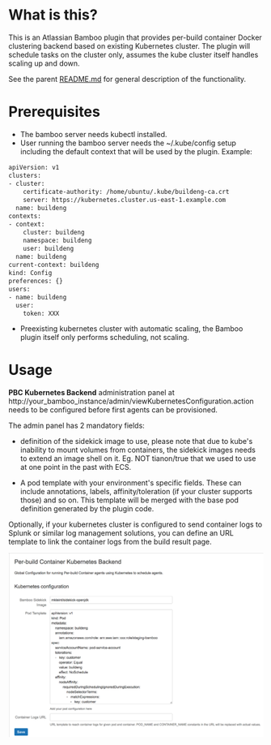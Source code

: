 What is this?
=====

This is an Atlassian Bamboo plugin that provides per-build container Docker clustering backend based on existing Kubernetes 
cluster.
The plugin will schedule tasks on the cluster only, assumes the kube cluster itself handles scaling up and down.

 See the parent [README.md](../README.md) for general description of the functionality.

Prerequisites
=====

* The bamboo server needs kubectl installed. 
* User running the bamboo server needs the ~/.kube/config setup including the default context that will be used by the plugin.
Example:

```
apiVersion: v1
clusters:
- cluster:
    certificate-authority: /home/ubuntu/.kube/buildeng-ca.crt
    server: https://kubernetes.cluster.us-east-1.example.com
  name: buildeng
contexts:
- context:
    cluster: buildeng
    namespace: buildeng
    user: buildeng
  name: buildeng
current-context: buildeng
kind: Config
preferences: {}
users:
- name: buildeng
  user:
    token: XXX
```

* Preexisting kubernetes cluster with automatic scaling, the Bamboo plugin itself only performs scheduling, not scaling.

Usage
=====

__PBC Kubernetes Backend__ administration panel at http://your_bamboo_instance/admin/viewKubernetesConfiguration.action
needs to be configured before first agents can be provisioned.

The admin panel has 2 mandatory fields:

* definition of the sidekick image to use, please note that due to kube's inability to mount volumes from containers, 
the sidekick images needs to extend an image shell on it. Eg. NOT tianon/true that we used to use at one point in the past with ECS.

* A pod template with your environment's  specific fields. These can include annotations, labels, affinity/toleration (if your cluster supports those)
and so on. This template will be merged with the base pod definition generated by the plugin code.

Optionally, if your kubernetes cluster is configured to send container logs to Splunk or similar log management solutions,
you can define an URL template to link the container logs from the build result page.

![PBC Kubernetes Backend](../images/kube-configuration.png)